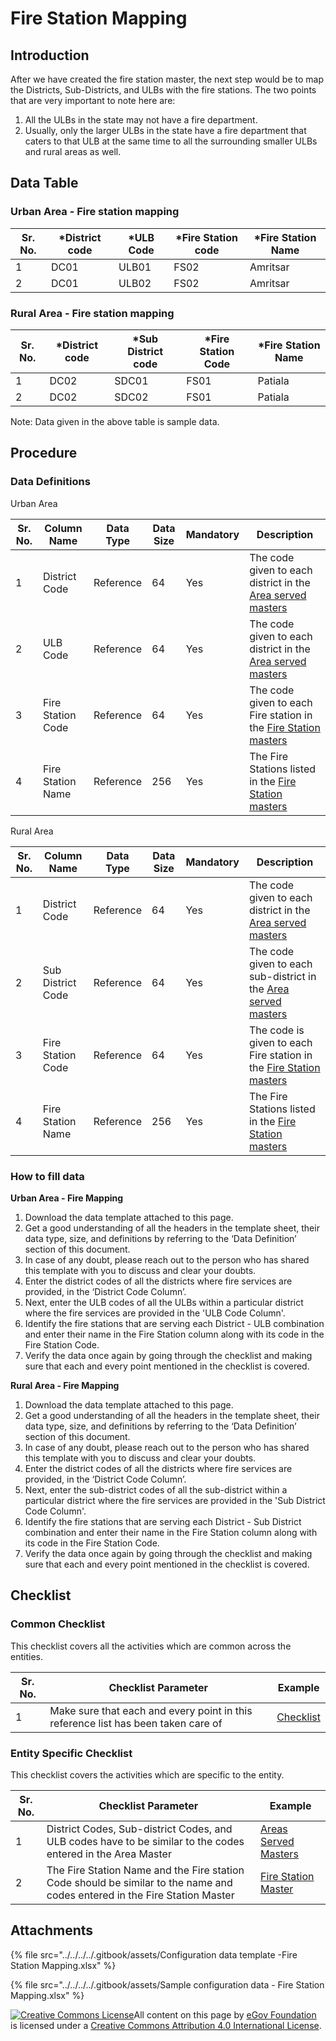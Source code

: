 # Fire Station Mapping

## Introduction <a href="#introduction" id="introduction"></a>

After we have created the fire station master, the next step would be to map the Districts, Sub-Districts, and ULBs with the fire stations. The two points that are very important to note here are:

1. All the ULBs in the state may not have a fire department.
2. Usually, only the larger ULBs in the state have a fire department that caters to that ULB at the same time to all the surrounding smaller ULBs and rural areas as well.

## Data Table <a href="#data-table" id="data-table"></a>

### Urban Area - Fire station mapping <a href="#urban-area-fire-station-mapping" id="urban-area-fire-station-mapping"></a>

| Sr. No. | \*District code | \*ULB Code | \*Fire Station code | \*Fire Station Name |
| ------- | --------------- | ---------- | ------------------- | ------------------- |
| 1       | DC01            | ULB01      | FS02                | Amritsar            |
| 2       | DC01            | ULB02      | FS02                | Amritsar            |

### Rural Area - Fire station mapping <a href="#rural-area-fire-station-mapping" id="rural-area-fire-station-mapping"></a>

| Sr. No. | \*District code | \*Sub District code | \*Fire Station Code | \*Fire Station Name |
| ------- | --------------- | ------------------- | ------------------- | ------------------- |
| 1       | DC02            | SDC01               | FS01                | Patiala             |
| 2       | DC02            | SDC02               | FS01                | Patiala             |

Note: Data given in the above table is sample data.

## Procedure <a href="#procedure" id="procedure"></a>

### Data Definitions <a href="#data-definitions" id="data-definitions"></a>

Urban Area

| Sr. No. | Column Name       | Data Type | Data Size | Mandatory | Description                                                                                                                                                                                 |
| ------- | ----------------- | --------- | --------- | --------- | ------------------------------------------------------------------------------------------------------------------------------------------------------------------------------------------- |
| 1       | District Code     | Reference | 64        | Yes       | The code given to each district in the [Area served masters](https://docs.digit.org/configure-digit/configuring-master-data-templates/module-setup/fire-noc-data/areas-served-master)​      |
| 2       | ULB Code          | Reference | 64        | Yes       | The code given to each district in the [Area served masters](https://docs.digit.org/configure-digit/configuring-master-data-templates/module-setup/fire-noc-data/areas-served-master)​      |
| 3       | Fire Station Code | Reference | 64        | Yes       | The code given to each Fire station in the [Fire Station masters](https://docs.digit.org/configure-digit/configuring-master-data-templates/module-setup/fire-noc-data/fire-station-master)​ |
| 4       | Fire Station Name | Reference | 256       | Yes       | The Fire Stations listed in the [Fire Station masters](https://docs.digit.org/configure-digit/configuring-master-data-templates/module-setup/fire-noc-data/fire-station-master)​            |

Rural Area

| Sr. No. | Column Name       | Data Type | Data Size | Mandatory | Description                                                                                                                                                                                    |
| ------- | ----------------- | --------- | --------- | --------- | ---------------------------------------------------------------------------------------------------------------------------------------------------------------------------------------------- |
| 1       | District Code     | Reference | 64        | Yes       | The code given to each district in the [Area served masters](https://docs.digit.org/configure-digit/configuring-master-data-templates/module-setup/fire-noc-data/areas-served-master)​         |
| 2       | Sub District Code | Reference | 64        | Yes       | The code given to each sub-district in the [Area served masters](https://docs.digit.org/configure-digit/configuring-master-data-templates/module-setup/fire-noc-data/areas-served-master)​     |
| 3       | Fire Station Code | Reference | 64        | Yes       | The code is given to each Fire station in the [Fire Station masters](https://docs.digit.org/configure-digit/configuring-master-data-templates/module-setup/fire-noc-data/fire-station-master)​ |
| 4       | Fire Station Name | Reference | 256       | Yes       | The Fire Stations listed in the [Fire Station masters](https://docs.digit.org/configure-digit/configuring-master-data-templates/module-setup/fire-noc-data/fire-station-master)​               |

### How to fill data <a href="#how-to-fill-data" id="how-to-fill-data"></a>

**Urban Area - Fire Mapping**

1. Download the data template attached to this page.
2. Get a good understanding of all the headers in the template sheet, their data type, size, and definitions by referring to the ‘Data Definition’ section of this document.
3. In case of any doubt, please reach out to the person who has shared this template with you to discuss and clear your doubts.
4. Enter the district codes of all the districts where fire services are provided, in the ‘District Code Column’.
5. Next, enter the ULB codes of all the ULBs within a particular district where the fire services are provided in the 'ULB Code Column'.
6. Identify the fire stations that are serving each District - ULB combination and enter their name in the Fire Station column along with its code in the Fire Station Code.
7. Verify the data once again by going through the checklist and making sure that each and every point mentioned in the checklist is covered.

**Rural Area - Fire Mapping**

1. Download the data template attached to this page.
2. Get a good understanding of all the headers in the template sheet, their data type, size, and definitions by referring to the ‘Data Definition’ section of this document.
3. In case of any doubt, please reach out to the person who has shared this template with you to discuss and clear your doubts.
4. Enter the district codes of all the districts where fire services are provided, in the ‘District Code Column’.
5. Next, enter the sub-district codes of all the sub-district within a particular district where the fire services are provided in the 'Sub District Code Column'.
6. Identify the fire stations that are serving each District - Sub District combination and enter their name in the Fire Station column along with its code in the Fire Station Code.
7. Verify the data once again by going through the checklist and making sure that each and every point mentioned in the checklist is covered.

## Checklist <a href="#common-checklist" id="common-checklist"></a>

### Common Checklist <a href="#common-checklist" id="common-checklist"></a>

This checklist covers all the activities which are common across the entities.

| Sr. No. | Checklist Parameter                                                               | Example                                                                                                                      |
| ------- | --------------------------------------------------------------------------------- | ---------------------------------------------------------------------------------------------------------------------------- |
| 1       | Make sure that each and every point in this reference list has been taken care of | ​[Checklist](https://docs.digit.org/configure-digit/configuring-master-data-templates/module-setup/common-config/checklist)​ |

### Entity Specific Checklist <a href="#entity-specific-checklist" id="entity-specific-checklist"></a>

This checklist covers the activities which are specific to the entity.

| Sr. No. | Checklist Parameter                                                                                                        | Example                                                                                                                                           |
| ------- | -------------------------------------------------------------------------------------------------------------------------- | ------------------------------------------------------------------------------------------------------------------------------------------------- |
| 1       | District Codes, Sub-district Codes, and ULB codes have to be similar to the codes entered in the Area Master               | ​[Areas Served Masters](https://docs.digit.org/configure-digit/configuring-master-data-templates/module-setup/fire-noc-data/areas-served-master)​ |
| 2       | The Fire Station Name and the Fire station Code should be similar to the name and codes entered in the Fire Station Master | ​[Fire Station Master](https://docs.digit.org/configure-digit/configuring-master-data-templates/module-setup/fire-noc-data/fire-station-master)​  |

## Attachments <a href="#attachments" id="attachments"></a>

{% file src="../../../../.gitbook/assets/Configuration data template -Fire Station Mapping.xlsx" %}

{% file src="../../../../.gitbook/assets/Sample configuration data - Fire Station Mapping.xlsx" %}

[![Creative Commons License](https://i.creativecommons.org/l/by/4.0/80x15.png)](http://creativecommons.org/licenses/by/4.0/)All content on this page by [eGov Foundation ](https://egov.org.in/)is licensed under a [Creative Commons Attribution 4.0 International License](http://creativecommons.org/licenses/by/4.0/).
